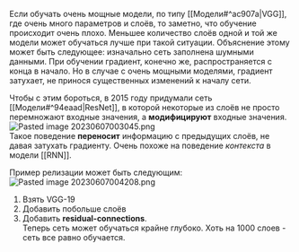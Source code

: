 Если обучать очень мощные модели, по типу [[Модели#^ac907a|VGG]], где очень много параметров и слоёв, то заметно, что обучение происходит очень плохо. Меньшее количество слоёв одной и той же модели может обучаться лучше при такой ситуации. Объяснение этому может быть следующее: изначально сеть заполнена шумными данными. При обучении градиент, конечно же, распространяется с конца в начало. Но в случае с очень мощными моделями, градиент затухает, не принося существенных изменений к началу сети.   
  
Чтобы с этим бороться, в 2015 году придумали сеть [[Модели#^94eaad|ResNet]], в которой некоторые из слоёв не просто перемножают входные значения, а **модифицируют** входные значения.  
![Pasted image 20230607003045.png](https://github.com/PolkaDott/Data-Science-Summaries/blob/main/CV%20Компьютерное%20зрение/attachments/Pasted%20image%2020230607003045.png?raw=true)  
Такое поведение **переносит** информацию с предыдущих слоёв, не давая затухать градиенту. Очень похоже на поведение *контекста* в модели [[RNN]].   
  
Пример релизации может быть следующим:  
![Pasted image 20230607004208.png](https://github.com/PolkaDott/Data-Science-Summaries/blob/main/CV%20Компьютерное%20зрение/attachments/Pasted%20image%2020230607004208.png?raw=true)  
1. Взять VGG-19   
2. Добавить побольше слоёв  
3. Добавить **residual-connections**.   
Теперь сеть может обучаться крайне глубоко. Хоть на 1000 слоев - сеть все равно обучается.